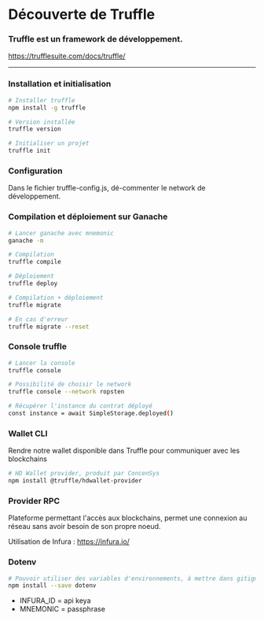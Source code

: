 # Découverte de Truffle
### Truffle est un framework de développement.
https://trufflesuite.com/docs/truffle/
___

### Installation et initialisation
```bash
# Installer truffle
npm install -g truffle

# Version installée
truffle version

# Initialiser un projet
truffle init
```

### Configuration
Dans le fichier truffle-config.js, dé-commenter le network de développement.

### Compilation et déploiement sur Ganache
```bash
# Lancer ganache avec mnemonic
ganache -m

# Compilation
truffle compile

# Déploiement
truffle deploy

# Compilation + déploiement
truffle migrate

# En cas d'erreur
truffle migrate --reset
```

### Console truffle
```bash
# Lancer la console
truffle console

# Possibilité de choisir le network
truffle console --network ropsten

# Récupérer l'instance du contrat déployé
const instance = await SimpleStorage.deployed()
```

### Wallet CLI
Rendre notre wallet disponible dans Truffle pour communiquer avec les blockchains
```bash
# HD Wallet provider, produit par ConcenSys
npm install @truffle/hdwallet-provider
```

### Provider RPC
Plateforme permettant l'accès aux blockchains, permet une connexion au réseau sans avoir besoin de son propre noeud.

Utilisation de Infura : https://infura.io/

### Dotenv
```bash
# Pouvoir utiliser des variables d'environnements, à mettre dans gitignore .env
npm install --save dotenv
```
- INFURA_ID = api keya
- MNEMONIC = passphrase

